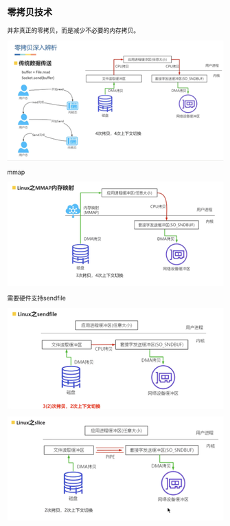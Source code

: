 ## 零拷贝技术

并非真正的零拷贝，而是减少不必要的内存拷贝。

![image-20241115104242185](.asserts/image-20241115104242185.png)

mmap

![image-20241115104305833](.asserts/image-20241115104305833.png)

需要硬件支持sendfile

![image-20241115104623467](.asserts/image-20241115104623467.png)



![image-20241115104718388](.asserts/image-20241115104718388.png)







